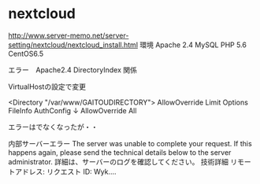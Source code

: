 # nextcloud
http://www.server-memo.net/server-setting/nextcloud/nextcloud_install.html
環境
  Apache 2.4
  MySQL
  PHP 5.6
  CentOS6.5
  
エラー　Apache2.4 DirectoryIndex 関係

VirtualHostの設定で変更

  <Directory "/var/www/GAITOUDIRECTORY">
    AllowOverride Limit Options FileInfo AuthConfig
      ↓
    AllowOverride All

エラーはでなくなったが・・

  内部サーバーエラー
    The server was unable to complete your request.
    If this happens again, please send the technical details below to the server administrator.
  詳細は、サーバーのログを確認してください。
    技術詳細
    リモートアドレス: 
    リクエスト ID: Wyk....

